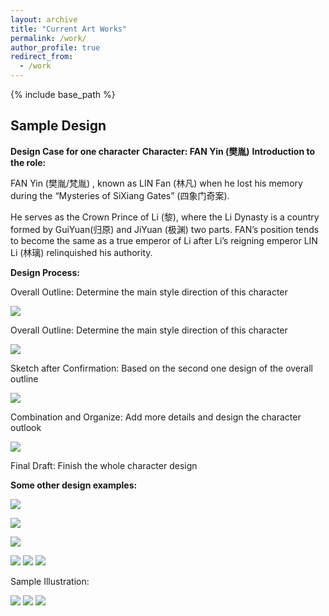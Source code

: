 ```yaml
---
layout: archive
title: "Current Art Works"
permalink: /work/
author_profile: true
redirect_from:
  - /work
---
```


{% include base_path %}


##  Sample Design

**Design Case for one character**
**Character: FAN Yin (樊胤)**
**Introduction to the role:**

FAN Yin (樊胤/梵胤) , known as LIN Fan (林凡) when he lost his memory during the “Mysteries of SiXiang Gates” (四象门奇案).

He serves as the Crown Prince of Li (黎), where the Li Dynasty is a country formed by GuiYuan(归原) and JiYuan (极渊) two parts. FAN’s position tends to become the same as a true emperor of Li after Li’s reigning emperor LIN Li (林璃) relinquished his authority.

**Design Process:**

Overall Outline: Determine the main style direction of this character

![](/images/works/1.png)

Overall Outline: Determine the main style direction of this character


![](/images/works/2.png)

Sketch after Confirmation: Based on the second one design of the overall outline

![](/images/works/3.png)

Combination and Organize: Add more details and design the character outlook

![](/images/works/4.png)

Final Draft: Finish the whole character design

**Some other design examples:**

![](/images/works/5.png)

![](/images/works/6.png)

![](/images/works/7.png)

![](/images/works/8.png)
![](/images/works/9.png)
![](/images/works/10.png)

Sample Illustration:

![](/images/works/11.png)
![](/images/works/12.png)
![](/images/works/13.png)